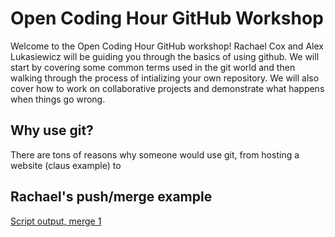 # Open Coding Hour GitHub Workshop

Welcome to the Open Coding Hour GitHub workshop! 
Rachael Cox and Alex Lukasiewicz will be guiding you through the basics of using github. We will start by covering some common terms used in the git world and then walking through the process of intializing your own repository. 
We will also cover how to work on collaborative projects and demonstrate what happens when things go wrong.

## Why use git? 

There are tons of reasons why someone would use git, from hosting a website (claus example) to 

## Rachael's push/merge example

[Script output, merge 1](OCH_example_script.html)
